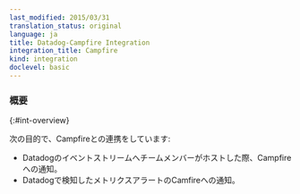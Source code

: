 ```yaml
---
last_modified: 2015/03/31
translation_status: original
language: ja
title: Datadog-Campfire Integration
integration_title: Campfire
kind: integration
doclevel: basic
---
```


<!-- Integrate with Campfire to:

* be notified when someone posts on your stream
* be notified when a metric alert is triggered -->

### 概要
{:#int-overview}

次の目的で、Campfireとの連携をしています:

* Datadogのイベントストリームへチームメンバーがホストした際、Campfireへの通知。
* Datadogで検知したメトリクスアラートのCamfireへの通知。
